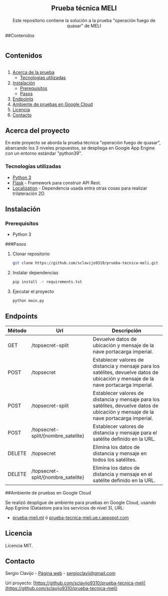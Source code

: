 <p align="center">
  <h2 align="center">Prueba técnica MELI</h2>

  <p align="center">
    Este repositorio contiene la solución a la prueba "operación fuego de quasar" de MELI
  </p>
</p>

##Contenidos
<summary><h2 style="display: inline-block">Contenidos</h2></summary>
<ol>
  <li>
    <a href="#acerca-del-proyecto">Acerca de la prueba</a>
    <ul>
      <li><a href="#tecnologías-utilizadas">Tecnologías utilizadas</a></li>
    </ul>
  </li>
  <li>
    <a href="#instalación">Instalación</a>
    <ul>
      <li><a href="#prerequisitos">Prerequisitos</a></li>
      <li><a href="#pasos">Pasos</a></li>
    </ul>
  </li>
  <li><a href="#endpoints">Endpoints</a></li>
  <li><a href="#ambiente-de-pruebas-en-google-cloud">Ambiente de pruebas en Google Cloud</a></li>
  <li><a href="#licencia">Licencia</a></li>
  <li><a href="#contacto">Contacto</a></li>
</ol>

## Acerca del proyecto

En este proyecto se aborda la prueba técnica "operación fuego de quasar", abarcando los 3 niveles propuestos, se
despliega en Google App Engine con un entorno estándar "python39".

### Tecnologías utilizadas

* [Python 3](https://pyhton.org)
* [Flask](https://flask.palletsprojects.com/) - Framework para construir API Rest.
* [Localization](https://pypi.org/project/Localization/) - Dependencia usada entra otras cosas para realizar
  trilateración 2D.

## Instalación

### Prerequisitos

* Python 3

###Pasos

1. Clonar repositorio
   ```sh
   git clone https://github.com/sclavijo9310/prueba-tecnica-meli.git
   ```
2. Instalar dependencias
   ```sh
   pip install -r requirements.txt
   ```
3. Ejecutar el proyecto
   ```sh
   python main.py
   ```

## Endpoints

| Método | Url | Descripción |
| ------------- | ------------- | ------------- |
| GET  | /topsecret-split | Devuelve datos de ubicación y mensaje de la nave portacarga imperial. |
| POST  | /topsecret | Establecer valores de distancia y mensaje para los satélites, devuelve datos de ubicación y mensaje de la nave portacarga imperial. |
| POST  | /topsecret-split  | Establecer valores de distancia y mensaje para los satélites, devuelve datos de ubicación y mensaje de la nave portacarga imperial. |
| POST  | /topsecret-split/{nombre_satelite} | Establecer valores de distancia y mensaje para el satélite definido en la URL. |
| DELETE  | /topsecret | Elimina los datos de distancia y mensaje en todos los satélites. |
| DELETE  | /topsecret-split/{nombre_satelite} | Elimina los datos de distancia y mensaje en el satélite definido en la URL. |

##Ambiente de pruebas en Google Cloud

Se realizó despligue de ambiente para pruebas en Google Cloud, usando App Egnine (Datastore para los servicios de nivel 3), URL:
* [prueba-meli.ml](https://prueba-meli.ml) ó [prueba-tecnica-meli.ue.r.appspot.com](https://prueba-tecnica-meli.ue.r.appspot.com)

## Licencia

Licencia MIT.

## Contacto

Sergio Clavijo - [Página web](https://sergioclavijo.com) - <a href="mailto:sergioclavij@gmail.com">
sergioclavij@gmail.com</a>

Url proyecto: [https://github.com/sclavijo9310/prueba-tecnica-meli](https://github.com/sclavijo9310/prueba-tecnica-meli)
